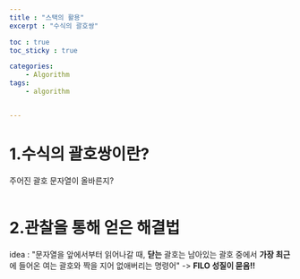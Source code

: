 ```yaml
---
title : "스택의 활용"
excerpt : "수식의 괄호쌍"

toc : true
toc_sticky : true

categories:
    - Algorithm
tags:
    - algorithm


---
```


# 1.수식의 괄호쌍이란? 

주어진 괄호 문자열이 올바른지?
<figure style = "width : 100%">
    <img src= "{{ site.url }}{{ site.baseurl }}/assets/images/스택1.png" alt = "">
</figure>


# 2.관찰을 통해 얻은 해결법

idea : "문자열을 앞에서부터 읽어나갈 때, **닫는** 괄호는 남아있는 괄호 중에서 **가장 최근**에 들어온 
여는 괄호와 짝을 지어 없애버리는 명령어" -> **FILO 성질이 묻음!!** 

<figure style = "width : 100%">
    <img src= "{{ site.url }}{{ site.baseurl }}/assets/images/스택2.png" alt = "">
</figure>